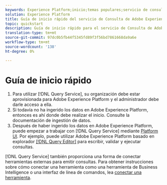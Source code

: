```yaml
---
keywords: Experience Platform;inicio;temas populares;servicio de consulta;servicio de Consulta;consulta
solution: Experience Platform
title: Guía de inicio rápido del servicio de Consulta de Adobe Experience Platform
topic: quickstart
description: Guía de inicio rápido para el servicio de Consulta de Adobe Experience Platform.
translation-type: tm+mt
source-git-commit: 97dc0b5fb44f5345fd89f3f56bd7861668da9a6e
workflow-type: tm+mt
source-wordcount: '138'
ht-degree: 0%

---
```



# Guía de inicio rápido

1. Para utilizar [!DNL Query Service], su organización debe estar aprovisionada para Adobe Experience Platform y el administrador debe darle acceso a ella.
2. Si todavía no ha ingerido los datos en Adobe Experience Platform, entonces es ahí donde debe realizar el inicio. Consulte la documentación de ingestión de datos.
3. Después de haber ingerido los datos en Adobe Experience Platform, puede empezar a trabajar con [!DNL Query Service] mediante [Platform UI](ui/overview.md). Por ejemplo, puede utilizar Adobe Experience Platform basado en explorador [[!DNL Query Editor]](ui/user-guide.md) para escribir, validar y ejecutar consultas.


[!DNL Query Service] también proporciona una forma de conectar herramientas externas para emitir consultas. Para obtener instrucciones sobre cómo conectar una herramienta como una herramienta de Business Intelligence o una interfaz de línea de comandos, lea [conectar una herramienta](clients/overview.md).

